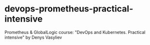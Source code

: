 # devops-prometheus-practical-intensive
Prometheus &amp; GlobalLogic course: "DevOps and Kubernetes. Practical intensive" by Denys Vasyliev
